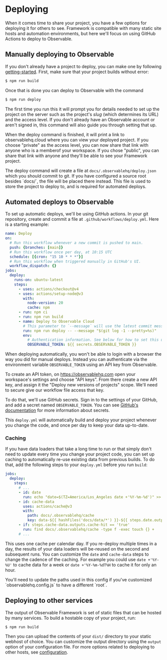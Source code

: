 # Deploying

When it comes time to share your project, you have a few options for deploying it for others to see. Framework is compatible with many static site hosts and automation environments, but here we'll focus on using GitHub Actions to deploy to Observable.

## Manually deploying to Observable

If you don't already have a project to deploy, you can make one by following [getting-started](./getting-started). First, make sure that your project builds without error:

```sh
$ npm run build
```

Once that is done you can deploy to Observable with the command

```sh
$ npm run deploy
```

The first time you run this it will prompt you for details needed to set up the project on the server such as the project's _slug_ (which determines its URL) and the access level. If you don't already have an Observable account or aren't signed in, this command will also guide you through setting that up.

When the deploy command is finished, it will print a link to observablehq.cloud where you can view your deployed project. If you choose "private" as the access level, you can now share that link with anyone who is a memberof  your workspace. If you chose "public", you can share that link with anyone and they'll be able to see your Framework project.

<div class="note">The deploy command will create a file at <code>docs/.observablehq/deploy.json</code> which you should commit to git. If you have configured a source root besides `docs/`, the file will be placed there instead. This file is used to store the project to deploy to, and is required for automated deploys.</div>

## Automated deploys to Observable

To set up automatic deploys, we'll be using GitHub actions. In your git repository, create and commit a file at `.github/workflows/deploy.yml`. Here is a starting example:

```yaml
name: Deploy
on:
  # Run this workflow whenever a new commit is pushed to main.
  push: {branches: [main]}
  # Run this workflow once per day, at 10:15 UTC
  schedule: [{cron: "15 10 * * *"}]
  # Run this workflow when triggered manually in GitHub's UI.
  workflow_dispatch: {}
jobs:
  deploy:
    runs-on: ubuntu-latest
    steps:
      - uses: actions/checkout@v4
      - uses: actions/setup-node@v3
        with:
          node-version: 20
          cache: npm
      - run: npm ci
      - run: npm run build
      - name: Deploy to Observable Cloud
        # This parameter to `--message` will use the latest commit message
        run: npm run deploy -- --message "$(git log -1 --pretty=%s)"
        env:
          # Authentication information. See below for how to set this up.
          OBSERVABLE_TOKEN: ${{ secrets.OBSERVABLE_TOKEN }}
```

When deploying automatically, you won't be able to login with a browser the way you did for manual deploys. Instead you can authenticate via the environment variable `OBSERVABLE_TOKEN` using an API key from Observable.

To create an API token, on https://observablehq.com open your workspace's settings and choose "API keys". From there create a new API key, and assign it the "Deploy new versions of projects" scope. We'll need to secure give our workflow file access that key. 

To do that, we'll use GitHub secrets. Sign in to the settings of your GitHub, and add a secret named `OBSERVABLE_TOKEN`. You can see [GitHub's documentation](https://docs.github.com/en/actions/security-guides/using-secrets-in-github-actions) for more information about secrets.

This `deploy.yml` will automatically build and deploy your project whenever you change the code, and once per day to keep your data up-to-date.

### Caching

If you have data loaders that take a long time to run or that simply don't need to update every time you change your project code, you can set up caching to automatically re-use existing data from previous builds. To do that, add the following steps to your `deploy.yml` before you run `build`:

```yaml
jobs:
  deploy:
    steps:
      # ...
      - id: date
        run: echo "date=$(TZ=America/Los_Angeles date +'%Y-%m-%d')" >> $GITHUB_OUTPUT
      - id: cache-data
        uses: actions/cache@v3
        with:
          path: docs/.observablehq/cache
          key: data-${{ hashFiles('docs/data/*') }}-${{ steps.date.outputs.date }}
      - if: steps.cache-data.outputs.cache-hit == 'true'
        run: find docs/.observablehq/cache -type f -exec touch {} +
      # ...
```

This uses one cache per calendar day. If you re-deploy multiple times in a day, the results of your data loaders will be-reused on the second and subsequent runs. You can customize the `date` and `cache-data` steps to change the cadence of the caching. For example you could use `date +'%Y-%U'` to cache data for a week or `date +'%Y-%m-%dT%H` to cache it for only an hour.

<div class="note">You'll need to update the paths used in this config if you've customized `observablehq.config.js` to have a different `root`.</div>

## Deploying to other services

The output of Observable Framework is set of static files that can be hosted by many services. To build a hostable copy of your project, run:

```sh
$ npm run build
```

Then you can upload the contents of your `dist/` directory to your static webhost of choice. You can customize the output directory using the `output` option of your configuration file. For more options related to deploying to other hosts, see [configuration](./config).
